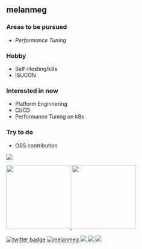 <!-- ### Hi there 👋 -->

<!--
**melanmeg/melanmeg** is a ✨ _special_ ✨ repository because its `README.md` (this file) appears on your GitHub profile.

Here are some ideas to get you started:

- 🔭 I’m currently working on ...
- 🌱 I’m currently learning ...
- 👯 I’m looking to collaborate on ...
- 🤔 I’m looking for help with ...
- 💬 Ask me about ...
- 📫 How to reach me: ...
- 😄 Pronouns: ...
- ⚡ Fun fact: ...
-->

## melanmeg

### Areas to be pursued
- *Performance Tuning*

### Hobby
- Self-Hosting/k8s
- ISUCON

### Interested in now
- Platform Enginnering
- CI/CD
- Performance Tuning on k8s

### Try to do
- OSS contribution

![](https://github-profile-summary-cards.vercel.app/api/cards/profile-details?username=melanmeg&theme=midnight_purple)

<p>
<a href="https://github.com/melanmeg">
  <img height="170px" src="https://github-readme-stats.vercel.app/api?username=melanmeg&count_private=true&show_icons=true&theme=midnight-purple" />
</a>
<a href="https://github.com/melanmeg">
  <img height="170px" src="https://github-readme-stats.vercel.app/api/top-langs/?username=melanmeg&layout=compact&theme=midnight-purple" />
</a>
</p>

[![twitter badge](https://img.shields.io/badge/twitter-melanmeg-1da1f2?style=flat-square&logo=twitter)](https://twitter.com/melanmeg)
[![melanmeg](https://komarev.com/ghpvc/?username=melanmeg)
](https://github.com/melanmeg/melanmeg/)
[![](https://img.shields.io/github/followers/melanmeg?label=follow&logo=github&style=flat)
](https://github.com/melanmeg)
[![](https://qiita-badge.apiapi.app/s/melanmeg/posts.svg)
](http://qiita.com/melanmeg)
[![](https://qiita-badge.apiapi.app/s/melanmeg/contributions.svg)
](http://qiita.com/melanmeg)
